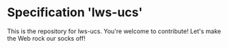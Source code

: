 
# Specification 'lws-ucs'

This is the repository for lws-ucs. You're welcome to contribute! Let's make the Web rock our socks
off!
